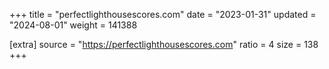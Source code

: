 +++
title = "perfectlighthousescores.com"
date = "2023-01-31"
updated = "2024-08-01"
weight = 141388

[extra]
source = "https://perfectlighthousescores.com"
ratio = 4
size = 138
+++
